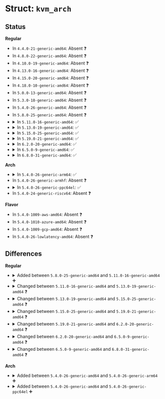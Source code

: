 # Struct: <code>kvm_arch</code>

## Status
<b>Regular</b>
<ul>
<li>
In <code>4.4.0-21-generic-amd64</code>: Absent ❓
</li>
<li>
In <code>4.8.0-22-generic-amd64</code>: Absent ❓
</li>
<li>
In <code>4.10.0-19-generic-amd64</code>: Absent ❓
</li>
<li>
In <code>4.13.0-16-generic-amd64</code>: Absent ❓
</li>
<li>
In <code>4.15.0-20-generic-amd64</code>: Absent ❓
</li>
<li>
In <code>4.18.0-10-generic-amd64</code>: Absent ❓
</li>
<li>
In <code>5.0.0-13-generic-amd64</code>: Absent ❓
</li>
<li>
In <code>5.3.0-18-generic-amd64</code>: Absent ❓
</li>
<li>
In <code>5.4.0-26-generic-amd64</code>: Absent ❓
</li>
<li>
In <code>5.8.0-25-generic-amd64</code>: Absent ❓
</li>
<li>
<details>
<summary>In <code>5.11.0-16-generic-amd64</code>: ✅</summary>

```c
struct kvm_arch {
    long unsigned int n_used_mmu_pages;
    long unsigned int n_requested_mmu_pages;
    long unsigned int n_max_mmu_pages;
    unsigned int indirect_shadow_pages;
    u8 mmu_valid_gen;
    struct hlist_head[4096] mmu_page_hash;
    struct list_head active_mmu_pages;
    struct list_head zapped_obsolete_pages;
    struct list_head lpage_disallowed_mmu_pages;
    struct kvm_page_track_notifier_node mmu_sp_tracker;
    struct kvm_page_track_notifier_head track_notifier_head;
    struct list_head assigned_dev_head;
    struct iommu_domain * iommu_domain;
    bool iommu_noncoherent;
    atomic_t noncoherent_dma_count;
    atomic_t assigned_device_count;
    struct kvm_pic * vpic;
    struct kvm_ioapic * vioapic;
    struct kvm_pit * vpit;
    atomic_t vapics_in_nmi_mode;
    struct mutex apic_map_lock;
    struct kvm_apic_map * apic_map;
    atomic_t apic_map_dirty;
    bool apic_access_page_done;
    long unsigned int apicv_inhibit_reasons;
    gpa_t wall_clock;
    bool mwait_in_guest;
    bool hlt_in_guest;
    bool pause_in_guest;
    bool cstate_in_guest;
    long unsigned int irq_sources_bitmap;
    s64 kvmclock_offset;
    raw_spinlock_t tsc_write_lock;
    u64 last_tsc_nsec;
    u64 last_tsc_write;
    u32 last_tsc_khz;
    u64 cur_tsc_nsec;
    u64 cur_tsc_write;
    u64 cur_tsc_offset;
    u64 cur_tsc_generation;
    int nr_vcpus_matched_tsc;
    spinlock_t pvclock_gtod_sync_lock;
    bool use_master_clock;
    u64 master_kernel_ns;
    u64 master_cycle_now;
    struct delayed_work kvmclock_update_work;
    struct delayed_work kvmclock_sync_work;
    struct kvm_xen_hvm_config xen_hvm_config;
    struct hlist_head mask_notifier_list;
    struct kvm_hv hyperv;
    bool backwards_tsc_observed;
    bool boot_vcpu_runs_old_kvmclock;
    u32 bsp_vcpu_id;
    u64 disabled_quirks;
    enum kvm_irqchip_mode irqchip_mode;
    u8 nr_reserved_ioapic_pins;
    bool disabled_lapic_found;
    bool x2apic_format;
    bool x2apic_broadcast_quirk_disabled;
    bool guest_can_read_msr_platform_info;
    bool exception_payload_enabled;
    bool bus_lock_detection_enabled;
    u32 user_space_msr_mask;
    struct kvm_x86_msr_filter * msr_filter;
    struct kvm_pmu_event_filter * pmu_event_filter;
    struct task_struct * nx_lpage_recovery_thread;
    bool tdp_mmu_enabled;
    struct list_head tdp_mmu_roots;
    struct list_head tdp_mmu_pages;
}
```
</details>
</li>
<li>
<details>
<summary>In <code>5.13.0-19-generic-amd64</code>: ✅</summary>

```c
struct kvm_arch {
    long unsigned int n_used_mmu_pages;
    long unsigned int n_requested_mmu_pages;
    long unsigned int n_max_mmu_pages;
    unsigned int indirect_shadow_pages;
    u8 mmu_valid_gen;
    struct hlist_head[4096] mmu_page_hash;
    struct list_head active_mmu_pages;
    struct list_head zapped_obsolete_pages;
    struct list_head lpage_disallowed_mmu_pages;
    struct kvm_page_track_notifier_node mmu_sp_tracker;
    struct kvm_page_track_notifier_head track_notifier_head;
    spinlock_t mmu_unsync_pages_lock;
    struct list_head assigned_dev_head;
    struct iommu_domain * iommu_domain;
    bool iommu_noncoherent;
    atomic_t noncoherent_dma_count;
    atomic_t assigned_device_count;
    struct kvm_pic * vpic;
    struct kvm_ioapic * vioapic;
    struct kvm_pit * vpit;
    atomic_t vapics_in_nmi_mode;
    struct mutex apic_map_lock;
    struct kvm_apic_map * apic_map;
    atomic_t apic_map_dirty;
    bool apic_access_page_done;
    long unsigned int apicv_inhibit_reasons;
    gpa_t wall_clock;
    bool mwait_in_guest;
    bool hlt_in_guest;
    bool pause_in_guest;
    bool cstate_in_guest;
    long unsigned int irq_sources_bitmap;
    s64 kvmclock_offset;
    raw_spinlock_t tsc_write_lock;
    u64 last_tsc_nsec;
    u64 last_tsc_write;
    u32 last_tsc_khz;
    u64 cur_tsc_nsec;
    u64 cur_tsc_write;
    u64 cur_tsc_offset;
    u64 cur_tsc_generation;
    int nr_vcpus_matched_tsc;
    spinlock_t pvclock_gtod_sync_lock;
    bool use_master_clock;
    u64 master_kernel_ns;
    u64 master_cycle_now;
    struct delayed_work kvmclock_update_work;
    struct delayed_work kvmclock_sync_work;
    struct kvm_xen_hvm_config xen_hvm_config;
    struct hlist_head mask_notifier_list;
    struct kvm_hv hyperv;
    struct kvm_xen xen;
    bool backwards_tsc_observed;
    bool boot_vcpu_runs_old_kvmclock;
    u32 bsp_vcpu_id;
    u64 disabled_quirks;
    int cpu_dirty_logging_count;
    enum kvm_irqchip_mode irqchip_mode;
    u8 nr_reserved_ioapic_pins;
    bool disabled_lapic_found;
    bool x2apic_format;
    bool x2apic_broadcast_quirk_disabled;
    bool guest_can_read_msr_platform_info;
    bool exception_payload_enabled;
    bool bus_lock_detection_enabled;
    u32 user_space_msr_mask;
    struct kvm_x86_msr_filter * msr_filter;
    bool sgx_provisioning_allowed;
    struct kvm_pmu_event_filter * pmu_event_filter;
    struct task_struct * nx_lpage_recovery_thread;
    bool tdp_mmu_enabled;
    struct list_head tdp_mmu_roots;
    struct list_head tdp_mmu_pages;
    spinlock_t tdp_mmu_pages_lock;
}
```
</details>
</li>
<li>
<details>
<summary>In <code>5.15.0-25-generic-amd64</code>: ✅</summary>

```c
struct kvm_arch {
    long unsigned int n_used_mmu_pages;
    long unsigned int n_requested_mmu_pages;
    long unsigned int n_max_mmu_pages;
    unsigned int indirect_shadow_pages;
    u8 mmu_valid_gen;
    struct hlist_head[4096] mmu_page_hash;
    struct list_head active_mmu_pages;
    struct list_head zapped_obsolete_pages;
    struct list_head lpage_disallowed_mmu_pages;
    struct kvm_page_track_notifier_node mmu_sp_tracker;
    struct kvm_page_track_notifier_head track_notifier_head;
    spinlock_t mmu_unsync_pages_lock;
    struct list_head assigned_dev_head;
    struct iommu_domain * iommu_domain;
    bool iommu_noncoherent;
    atomic_t noncoherent_dma_count;
    atomic_t assigned_device_count;
    struct kvm_pic * vpic;
    struct kvm_ioapic * vioapic;
    struct kvm_pit * vpit;
    atomic_t vapics_in_nmi_mode;
    struct mutex apic_map_lock;
    struct kvm_apic_map * apic_map;
    atomic_t apic_map_dirty;
    struct mutex apicv_update_lock;
    bool apic_access_memslot_enabled;
    long unsigned int apicv_inhibit_reasons;
    gpa_t wall_clock;
    bool mwait_in_guest;
    bool hlt_in_guest;
    bool pause_in_guest;
    bool cstate_in_guest;
    long unsigned int irq_sources_bitmap;
    s64 kvmclock_offset;
    raw_spinlock_t tsc_write_lock;
    u64 last_tsc_nsec;
    u64 last_tsc_write;
    u32 last_tsc_khz;
    u64 cur_tsc_nsec;
    u64 cur_tsc_write;
    u64 cur_tsc_offset;
    u64 cur_tsc_generation;
    int nr_vcpus_matched_tsc;
    raw_spinlock_t pvclock_gtod_sync_lock;
    bool use_master_clock;
    u64 master_kernel_ns;
    u64 master_cycle_now;
    struct delayed_work kvmclock_update_work;
    struct delayed_work kvmclock_sync_work;
    struct kvm_xen_hvm_config xen_hvm_config;
    struct hlist_head mask_notifier_list;
    struct kvm_hv hyperv;
    struct kvm_xen xen;
    bool backwards_tsc_observed;
    bool boot_vcpu_runs_old_kvmclock;
    u32 bsp_vcpu_id;
    u64 disabled_quirks;
    int cpu_dirty_logging_count;
    enum kvm_irqchip_mode irqchip_mode;
    u8 nr_reserved_ioapic_pins;
    bool disabled_lapic_found;
    bool x2apic_format;
    bool x2apic_broadcast_quirk_disabled;
    bool guest_can_read_msr_platform_info;
    bool exception_payload_enabled;
    bool bus_lock_detection_enabled;
    bool exit_on_emulation_error;
    u32 user_space_msr_mask;
    struct kvm_x86_msr_filter * msr_filter;
    u32 hypercall_exit_enabled;
    bool sgx_provisioning_allowed;
    struct kvm_pmu_event_filter * pmu_event_filter;
    struct task_struct * nx_lpage_recovery_thread;
    bool tdp_mmu_enabled;
    struct list_head tdp_mmu_roots;
    struct list_head tdp_mmu_pages;
    spinlock_t tdp_mmu_pages_lock;
    bool memslots_have_rmaps;
    hpa_t hv_root_tdp;
    spinlock_t hv_root_tdp_lock;
}
```
</details>
</li>
<li>
<details>
<summary>In <code>5.19.0-21-generic-amd64</code>: ✅</summary>

```c
struct kvm_arch {
    long unsigned int n_used_mmu_pages;
    long unsigned int n_requested_mmu_pages;
    long unsigned int n_max_mmu_pages;
    unsigned int indirect_shadow_pages;
    u8 mmu_valid_gen;
    struct hlist_head[4096] mmu_page_hash;
    struct list_head active_mmu_pages;
    struct list_head zapped_obsolete_pages;
    struct list_head lpage_disallowed_mmu_pages;
    struct kvm_page_track_notifier_node mmu_sp_tracker;
    struct kvm_page_track_notifier_head track_notifier_head;
    spinlock_t mmu_unsync_pages_lock;
    struct list_head assigned_dev_head;
    struct iommu_domain * iommu_domain;
    bool iommu_noncoherent;
    atomic_t noncoherent_dma_count;
    atomic_t assigned_device_count;
    struct kvm_pic * vpic;
    struct kvm_ioapic * vioapic;
    struct kvm_pit * vpit;
    atomic_t vapics_in_nmi_mode;
    struct mutex apic_map_lock;
    struct kvm_apic_map * apic_map;
    atomic_t apic_map_dirty;
    struct rw_semaphore apicv_update_lock;
    bool apic_access_memslot_enabled;
    long unsigned int apicv_inhibit_reasons;
    gpa_t wall_clock;
    bool mwait_in_guest;
    bool hlt_in_guest;
    bool pause_in_guest;
    bool cstate_in_guest;
    long unsigned int irq_sources_bitmap;
    s64 kvmclock_offset;
    raw_spinlock_t tsc_write_lock;
    u64 last_tsc_nsec;
    u64 last_tsc_write;
    u32 last_tsc_khz;
    u64 last_tsc_offset;
    u64 cur_tsc_nsec;
    u64 cur_tsc_write;
    u64 cur_tsc_offset;
    u64 cur_tsc_generation;
    int nr_vcpus_matched_tsc;
    u32 default_tsc_khz;
    seqcount_raw_spinlock_t pvclock_sc;
    bool use_master_clock;
    u64 master_kernel_ns;
    u64 master_cycle_now;
    struct delayed_work kvmclock_update_work;
    struct delayed_work kvmclock_sync_work;
    struct kvm_xen_hvm_config xen_hvm_config;
    struct hlist_head mask_notifier_list;
    struct kvm_hv hyperv;
    struct kvm_xen xen;
    bool backwards_tsc_observed;
    bool boot_vcpu_runs_old_kvmclock;
    u32 bsp_vcpu_id;
    u64 disabled_quirks;
    int cpu_dirty_logging_count;
    enum kvm_irqchip_mode irqchip_mode;
    u8 nr_reserved_ioapic_pins;
    bool disabled_lapic_found;
    bool x2apic_format;
    bool x2apic_broadcast_quirk_disabled;
    bool guest_can_read_msr_platform_info;
    bool exception_payload_enabled;
    bool bus_lock_detection_enabled;
    bool enable_pmu;
    bool exit_on_emulation_error;
    u32 user_space_msr_mask;
    struct kvm_x86_msr_filter * msr_filter;
    u32 hypercall_exit_enabled;
    bool sgx_provisioning_allowed;
    struct kvm_pmu_event_filter * pmu_event_filter;
    struct task_struct * nx_lpage_recovery_thread;
    bool tdp_mmu_enabled;
    struct list_head tdp_mmu_roots;
    struct list_head tdp_mmu_pages;
    spinlock_t tdp_mmu_pages_lock;
    struct workqueue_struct * tdp_mmu_zap_wq;
    bool shadow_root_allocated;
    hpa_t hv_root_tdp;
    spinlock_t hv_root_tdp_lock;
}
```
</details>
</li>
<li>
<details>
<summary>In <code>6.2.0-20-generic-amd64</code>: ✅</summary>

```c
struct kvm_arch {
    long unsigned int n_used_mmu_pages;
    long unsigned int n_requested_mmu_pages;
    long unsigned int n_max_mmu_pages;
    unsigned int indirect_shadow_pages;
    u8 mmu_valid_gen;
    struct hlist_head[4096] mmu_page_hash;
    struct list_head active_mmu_pages;
    struct list_head zapped_obsolete_pages;
    struct list_head possible_nx_huge_pages;
    struct kvm_page_track_notifier_node mmu_sp_tracker;
    struct kvm_page_track_notifier_head track_notifier_head;
    spinlock_t mmu_unsync_pages_lock;
    struct list_head assigned_dev_head;
    struct iommu_domain * iommu_domain;
    bool iommu_noncoherent;
    atomic_t noncoherent_dma_count;
    atomic_t assigned_device_count;
    struct kvm_pic * vpic;
    struct kvm_ioapic * vioapic;
    struct kvm_pit * vpit;
    atomic_t vapics_in_nmi_mode;
    struct mutex apic_map_lock;
    struct kvm_apic_map * apic_map;
    atomic_t apic_map_dirty;
    struct rw_semaphore apicv_update_lock;
    bool apic_access_memslot_enabled;
    long unsigned int apicv_inhibit_reasons;
    gpa_t wall_clock;
    bool mwait_in_guest;
    bool hlt_in_guest;
    bool pause_in_guest;
    bool cstate_in_guest;
    long unsigned int irq_sources_bitmap;
    s64 kvmclock_offset;
    raw_spinlock_t tsc_write_lock;
    u64 last_tsc_nsec;
    u64 last_tsc_write;
    u32 last_tsc_khz;
    u64 last_tsc_offset;
    u64 cur_tsc_nsec;
    u64 cur_tsc_write;
    u64 cur_tsc_offset;
    u64 cur_tsc_generation;
    int nr_vcpus_matched_tsc;
    u32 default_tsc_khz;
    seqcount_raw_spinlock_t pvclock_sc;
    bool use_master_clock;
    u64 master_kernel_ns;
    u64 master_cycle_now;
    struct delayed_work kvmclock_update_work;
    struct delayed_work kvmclock_sync_work;
    struct kvm_xen_hvm_config xen_hvm_config;
    struct hlist_head mask_notifier_list;
    struct kvm_hv hyperv;
    struct kvm_xen xen;
    bool backwards_tsc_observed;
    bool boot_vcpu_runs_old_kvmclock;
    u32 bsp_vcpu_id;
    u64 disabled_quirks;
    int cpu_dirty_logging_count;
    enum kvm_irqchip_mode irqchip_mode;
    u8 nr_reserved_ioapic_pins;
    bool disabled_lapic_found;
    bool x2apic_format;
    bool x2apic_broadcast_quirk_disabled;
    bool guest_can_read_msr_platform_info;
    bool exception_payload_enabled;
    bool triple_fault_event;
    bool bus_lock_detection_enabled;
    bool enable_pmu;
    u32 notify_window;
    u32 notify_vmexit_flags;
    bool exit_on_emulation_error;
    u32 user_space_msr_mask;
    struct kvm_x86_msr_filter * msr_filter;
    u32 hypercall_exit_enabled;
    bool sgx_provisioning_allowed;
    struct kvm_pmu_event_filter * pmu_event_filter;
    struct task_struct * nx_huge_page_recovery_thread;
    bool tdp_mmu_enabled;
    atomic64_t tdp_mmu_pages;
    struct list_head tdp_mmu_roots;
    spinlock_t tdp_mmu_pages_lock;
    struct workqueue_struct * tdp_mmu_zap_wq;
    bool shadow_root_allocated;
    hpa_t hv_root_tdp;
    spinlock_t hv_root_tdp_lock;
    u32 max_vcpu_ids;
    bool disable_nx_huge_pages;
    struct kvm_mmu_memory_cache split_shadow_page_cache;
    struct kvm_mmu_memory_cache split_page_header_cache;
    struct kvm_mmu_memory_cache split_desc_cache;
}
```
</details>
</li>
<li>
<details>
<summary>In <code>6.5.0-9-generic-amd64</code>: ✅</summary>

```c
struct kvm_arch {
    long unsigned int n_used_mmu_pages;
    long unsigned int n_requested_mmu_pages;
    long unsigned int n_max_mmu_pages;
    unsigned int indirect_shadow_pages;
    u8 mmu_valid_gen;
    struct hlist_head[4096] mmu_page_hash;
    struct list_head active_mmu_pages;
    struct list_head zapped_obsolete_pages;
    struct list_head possible_nx_huge_pages;
    struct kvm_page_track_notifier_node mmu_sp_tracker;
    struct kvm_page_track_notifier_head track_notifier_head;
    spinlock_t mmu_unsync_pages_lock;
    struct list_head assigned_dev_head;
    struct iommu_domain * iommu_domain;
    bool iommu_noncoherent;
    atomic_t noncoherent_dma_count;
    atomic_t assigned_device_count;
    struct kvm_pic * vpic;
    struct kvm_ioapic * vioapic;
    struct kvm_pit * vpit;
    atomic_t vapics_in_nmi_mode;
    struct mutex apic_map_lock;
    struct kvm_apic_map * apic_map;
    atomic_t apic_map_dirty;
    bool apic_access_memslot_enabled;
    bool apic_access_memslot_inhibited;
    struct rw_semaphore apicv_update_lock;
    long unsigned int apicv_inhibit_reasons;
    gpa_t wall_clock;
    bool mwait_in_guest;
    bool hlt_in_guest;
    bool pause_in_guest;
    bool cstate_in_guest;
    long unsigned int irq_sources_bitmap;
    s64 kvmclock_offset;
    raw_spinlock_t tsc_write_lock;
    u64 last_tsc_nsec;
    u64 last_tsc_write;
    u32 last_tsc_khz;
    u64 last_tsc_offset;
    u64 cur_tsc_nsec;
    u64 cur_tsc_write;
    u64 cur_tsc_offset;
    u64 cur_tsc_generation;
    int nr_vcpus_matched_tsc;
    u32 default_tsc_khz;
    seqcount_raw_spinlock_t pvclock_sc;
    bool use_master_clock;
    u64 master_kernel_ns;
    u64 master_cycle_now;
    struct delayed_work kvmclock_update_work;
    struct delayed_work kvmclock_sync_work;
    struct kvm_xen_hvm_config xen_hvm_config;
    struct hlist_head mask_notifier_list;
    struct kvm_hv hyperv;
    struct kvm_xen xen;
    bool backwards_tsc_observed;
    bool boot_vcpu_runs_old_kvmclock;
    u32 bsp_vcpu_id;
    u64 disabled_quirks;
    enum kvm_irqchip_mode irqchip_mode;
    u8 nr_reserved_ioapic_pins;
    bool disabled_lapic_found;
    bool x2apic_format;
    bool x2apic_broadcast_quirk_disabled;
    bool guest_can_read_msr_platform_info;
    bool exception_payload_enabled;
    bool triple_fault_event;
    bool bus_lock_detection_enabled;
    bool enable_pmu;
    u32 notify_window;
    u32 notify_vmexit_flags;
    bool exit_on_emulation_error;
    u32 user_space_msr_mask;
    struct kvm_x86_msr_filter * msr_filter;
    u32 hypercall_exit_enabled;
    bool sgx_provisioning_allowed;
    struct kvm_x86_pmu_event_filter * pmu_event_filter;
    struct task_struct * nx_huge_page_recovery_thread;
    atomic64_t tdp_mmu_pages;
    struct list_head tdp_mmu_roots;
    spinlock_t tdp_mmu_pages_lock;
    struct workqueue_struct * tdp_mmu_zap_wq;
    bool shadow_root_allocated;
    hpa_t hv_root_tdp;
    spinlock_t hv_root_tdp_lock;
    u32 max_vcpu_ids;
    bool disable_nx_huge_pages;
    struct kvm_mmu_memory_cache split_shadow_page_cache;
    struct kvm_mmu_memory_cache split_page_header_cache;
    struct kvm_mmu_memory_cache split_desc_cache;
}
```
</details>
</li>
<li>
<details>
<summary>In <code>6.8.0-31-generic-amd64</code>: ✅</summary>

```c
struct kvm_arch {
    long unsigned int vm_type;
    long unsigned int n_used_mmu_pages;
    long unsigned int n_requested_mmu_pages;
    long unsigned int n_max_mmu_pages;
    unsigned int indirect_shadow_pages;
    u8 mmu_valid_gen;
    struct hlist_head[4096] mmu_page_hash;
    struct list_head active_mmu_pages;
    struct list_head zapped_obsolete_pages;
    struct list_head possible_nx_huge_pages;
    struct kvm_page_track_notifier_head track_notifier_head;
    spinlock_t mmu_unsync_pages_lock;
    struct iommu_domain * iommu_domain;
    bool iommu_noncoherent;
    atomic_t noncoherent_dma_count;
    atomic_t assigned_device_count;
    struct kvm_pic * vpic;
    struct kvm_ioapic * vioapic;
    struct kvm_pit * vpit;
    atomic_t vapics_in_nmi_mode;
    struct mutex apic_map_lock;
    struct kvm_apic_map * apic_map;
    atomic_t apic_map_dirty;
    bool apic_access_memslot_enabled;
    bool apic_access_memslot_inhibited;
    struct rw_semaphore apicv_update_lock;
    long unsigned int apicv_inhibit_reasons;
    gpa_t wall_clock;
    bool mwait_in_guest;
    bool hlt_in_guest;
    bool pause_in_guest;
    bool cstate_in_guest;
    long unsigned int irq_sources_bitmap;
    s64 kvmclock_offset;
    raw_spinlock_t tsc_write_lock;
    u64 last_tsc_nsec;
    u64 last_tsc_write;
    u32 last_tsc_khz;
    u64 last_tsc_offset;
    u64 cur_tsc_nsec;
    u64 cur_tsc_write;
    u64 cur_tsc_offset;
    u64 cur_tsc_generation;
    int nr_vcpus_matched_tsc;
    u32 default_tsc_khz;
    bool user_set_tsc;
    seqcount_raw_spinlock_t pvclock_sc;
    bool use_master_clock;
    u64 master_kernel_ns;
    u64 master_cycle_now;
    struct delayed_work kvmclock_update_work;
    struct delayed_work kvmclock_sync_work;
    struct kvm_xen_hvm_config xen_hvm_config;
    struct hlist_head mask_notifier_list;
    struct kvm_hv hyperv;
    struct kvm_xen xen;
    bool backwards_tsc_observed;
    bool boot_vcpu_runs_old_kvmclock;
    u32 bsp_vcpu_id;
    u64 disabled_quirks;
    enum kvm_irqchip_mode irqchip_mode;
    u8 nr_reserved_ioapic_pins;
    bool disabled_lapic_found;
    bool x2apic_format;
    bool x2apic_broadcast_quirk_disabled;
    bool guest_can_read_msr_platform_info;
    bool exception_payload_enabled;
    bool triple_fault_event;
    bool bus_lock_detection_enabled;
    bool enable_pmu;
    u32 notify_window;
    u32 notify_vmexit_flags;
    bool exit_on_emulation_error;
    u32 user_space_msr_mask;
    struct kvm_x86_msr_filter * msr_filter;
    u32 hypercall_exit_enabled;
    bool sgx_provisioning_allowed;
    struct kvm_x86_pmu_event_filter * pmu_event_filter;
    struct task_struct * nx_huge_page_recovery_thread;
    atomic64_t tdp_mmu_pages;
    struct list_head tdp_mmu_roots;
    spinlock_t tdp_mmu_pages_lock;
    bool shadow_root_allocated;
    hpa_t hv_root_tdp;
    spinlock_t hv_root_tdp_lock;
    struct hv_partition_assist_pg * hv_pa_pg;
    u32 max_vcpu_ids;
    bool disable_nx_huge_pages;
    struct kvm_mmu_memory_cache split_shadow_page_cache;
    struct kvm_mmu_memory_cache split_page_header_cache;
    struct kvm_mmu_memory_cache split_desc_cache;
}
```
</details>
</li>
</ul>
<b>Arch</b>
<ul>
<li>
<details>
<summary>In <code>5.4.0-26-generic-arm64</code>: ✅</summary>

```c
struct kvm_arch {
    struct kvm_vmid vmid;
    pgd_t * pgd;
    phys_addr_t pgd_phys;
    u64 vtcr;
    int * last_vcpu_ran;
    int max_vcpus;
    struct vgic_dist vgic;
    u32 psci_version;
}
```
</details>
</li>
<li>
In <code>5.4.0-26-generic-armhf</code>: Absent ❓
</li>
<li>
<details>
<summary>In <code>5.4.0-26-generic-ppc64el</code>: ✅</summary>

```c
struct kvm_arch {
    unsigned int lpid;
    unsigned int smt_mode;
    unsigned int emul_smt_mode;
    unsigned int tlb_sets;
    struct kvm_hpt_info hpt;
    atomic64_t mmio_update;
    unsigned int host_lpid;
    long unsigned int host_lpcr;
    long unsigned int sdr1;
    long unsigned int host_sdr1;
    long unsigned int lpcr;
    long unsigned int vrma_slb_v;
    int mmu_ready;
    atomic_t vcpus_running;
    u32 online_vcores;
    atomic_t hpte_mod_interest;
    cpumask_t need_tlb_flush;
    cpumask_t cpu_in_guest;
    u8 radix;
    u8 fwnmi_enabled;
    u8 secure_guest;
    bool threads_indep;
    bool nested_enable;
    pgd_t * pgtable;
    u64 process_table;
    struct dentry * debugfs_dir;
    struct dentry * htab_dentry;
    struct dentry * radix_dentry;
    struct kvm_resize_hpt * resize_hpt;
    struct mutex hpt_mutex;
    struct list_head spapr_tce_tables;
    struct list_head rtas_tokens;
    struct mutex rtas_token_lock;
    long unsigned int[5] enabled_hcalls;
    struct kvmppc_xics * xics;
    struct kvmppc_xive * xive;
    struct (anon) xive_devices;
    struct kvmppc_passthru_irqmap * pimap;
    struct kvmppc_ops * kvm_ops;
    struct mutex mmu_setup_lock;
    u64 l1_ptcr;
    int max_nested_lpid;
    struct kvm_nested_guest *[1024] nested_guests;
    struct kvmppc_vcore *[2048] vcores;
}
```
</details>
</li>
<li>
In <code>5.4.0-24-generic-riscv64</code>: Absent ❓
</li>
</ul>
<b>Flavor</b>
<ul>
<li>
In <code>5.4.0-1009-aws-amd64</code>: Absent ❓
</li>
<li>
In <code>5.4.0-1010-azure-amd64</code>: Absent ❓
</li>
<li>
In <code>5.4.0-1009-gcp-amd64</code>: Absent ❓
</li>
<li>
In <code>5.4.0-26-lowlatency-amd64</code>: Absent ❓
</li>
</ul>

## Differences
<b>Regular</b>
<ul>
<li>
<details>
<summary>Added between <code>5.8.0-25-generic-amd64</code> and <code>5.11.0-16-generic-amd64</code> ➕</summary>

```c
struct kvm_arch {
    long unsigned int n_used_mmu_pages;
    long unsigned int n_requested_mmu_pages;
    long unsigned int n_max_mmu_pages;
    unsigned int indirect_shadow_pages;
    u8 mmu_valid_gen;
    struct hlist_head[4096] mmu_page_hash;
    struct list_head active_mmu_pages;
    struct list_head zapped_obsolete_pages;
    struct list_head lpage_disallowed_mmu_pages;
    struct kvm_page_track_notifier_node mmu_sp_tracker;
    struct kvm_page_track_notifier_head track_notifier_head;
    struct list_head assigned_dev_head;
    struct iommu_domain * iommu_domain;
    bool iommu_noncoherent;
    atomic_t noncoherent_dma_count;
    atomic_t assigned_device_count;
    struct kvm_pic * vpic;
    struct kvm_ioapic * vioapic;
    struct kvm_pit * vpit;
    atomic_t vapics_in_nmi_mode;
    struct mutex apic_map_lock;
    struct kvm_apic_map * apic_map;
    atomic_t apic_map_dirty;
    bool apic_access_page_done;
    long unsigned int apicv_inhibit_reasons;
    gpa_t wall_clock;
    bool mwait_in_guest;
    bool hlt_in_guest;
    bool pause_in_guest;
    bool cstate_in_guest;
    long unsigned int irq_sources_bitmap;
    s64 kvmclock_offset;
    raw_spinlock_t tsc_write_lock;
    u64 last_tsc_nsec;
    u64 last_tsc_write;
    u32 last_tsc_khz;
    u64 cur_tsc_nsec;
    u64 cur_tsc_write;
    u64 cur_tsc_offset;
    u64 cur_tsc_generation;
    int nr_vcpus_matched_tsc;
    spinlock_t pvclock_gtod_sync_lock;
    bool use_master_clock;
    u64 master_kernel_ns;
    u64 master_cycle_now;
    struct delayed_work kvmclock_update_work;
    struct delayed_work kvmclock_sync_work;
    struct kvm_xen_hvm_config xen_hvm_config;
    struct hlist_head mask_notifier_list;
    struct kvm_hv hyperv;
    bool backwards_tsc_observed;
    bool boot_vcpu_runs_old_kvmclock;
    u32 bsp_vcpu_id;
    u64 disabled_quirks;
    enum kvm_irqchip_mode irqchip_mode;
    u8 nr_reserved_ioapic_pins;
    bool disabled_lapic_found;
    bool x2apic_format;
    bool x2apic_broadcast_quirk_disabled;
    bool guest_can_read_msr_platform_info;
    bool exception_payload_enabled;
    bool bus_lock_detection_enabled;
    u32 user_space_msr_mask;
    struct kvm_x86_msr_filter * msr_filter;
    struct kvm_pmu_event_filter * pmu_event_filter;
    struct task_struct * nx_lpage_recovery_thread;
    bool tdp_mmu_enabled;
    struct list_head tdp_mmu_roots;
    struct list_head tdp_mmu_pages;
}
```
</details>
</li>
<li>
<details>
<summary>Changed between <code>5.11.0-16-generic-amd64</code> and <code>5.13.0-19-generic-amd64</code> ❓</summary>
<ul>
<li>
<b>Field added. </b>
<code>spinlock_t mmu_unsync_pages_lock</code>
</li>
<li>
<b>Field added. </b>
<code>struct kvm_xen xen</code>
</li>
<li>
<b>Field added. </b>
<code>int cpu_dirty_logging_count</code>
</li>
<li>
<b>Field added. </b>
<code>bool sgx_provisioning_allowed</code>
</li>
<li>
<b>Field added. </b>
<code>spinlock_t tdp_mmu_pages_lock</code>
</li>
</ul>
</details>
</li>
<li>
<details>
<summary>Changed between <code>5.13.0-19-generic-amd64</code> and <code>5.15.0-25-generic-amd64</code> ❓</summary>
<ul>
<li>
<b>Field added. </b>
<code>struct mutex apicv_update_lock</code>
</li>
<li>
<b>Field added. </b>
<code>bool apic_access_memslot_enabled</code>
</li>
<li>
<b>Field added. </b>
<code>bool exit_on_emulation_error</code>
</li>
<li>
<b>Field added. </b>
<code>u32 hypercall_exit_enabled</code>
</li>
<li>
<b>Field added. </b>
<code>bool memslots_have_rmaps</code>
</li>
<li>
<b>Field added. </b>
<code>hpa_t hv_root_tdp</code>
</li>
<li>
<b>Field added. </b>
<code>spinlock_t hv_root_tdp_lock</code>
</li>
<li>
<b>Field removed. </b>
<code>bool apic_access_page_done</code>
</li>
<li>
<b>Field type changed. </b>
<code>spinlock_t pvclock_gtod_sync_lock</code> ➡️ <code>raw_spinlock_t pvclock_gtod_sync_lock</code>
</li>
</ul>
</details>
</li>
<li>
<details>
<summary>Changed between <code>5.15.0-25-generic-amd64</code> and <code>5.19.0-21-generic-amd64</code> ❓</summary>
<ul>
<li>
<b>Field added. </b>
<code>u64 last_tsc_offset</code>
</li>
<li>
<b>Field added. </b>
<code>u32 default_tsc_khz</code>
</li>
<li>
<b>Field added. </b>
<code>seqcount_raw_spinlock_t pvclock_sc</code>
</li>
<li>
<b>Field added. </b>
<code>bool enable_pmu</code>
</li>
<li>
<b>Field added. </b>
<code>struct workqueue_struct * tdp_mmu_zap_wq</code>
</li>
<li>
<b>Field added. </b>
<code>bool shadow_root_allocated</code>
</li>
<li>
<b>Field removed. </b>
<code>raw_spinlock_t pvclock_gtod_sync_lock</code>
</li>
<li>
<b>Field removed. </b>
<code>bool memslots_have_rmaps</code>
</li>
<li>
<b>Field type changed. </b>
<code>struct mutex apicv_update_lock</code> ➡️ <code>struct rw_semaphore apicv_update_lock</code>
</li>
</ul>
</details>
</li>
<li>
<details>
<summary>Changed between <code>5.19.0-21-generic-amd64</code> and <code>6.2.0-20-generic-amd64</code> ❓</summary>
<ul>
<li>
<b>Field added. </b>
<code>struct list_head possible_nx_huge_pages</code>
</li>
<li>
<b>Field added. </b>
<code>bool triple_fault_event</code>
</li>
<li>
<b>Field added. </b>
<code>u32 notify_window</code>
</li>
<li>
<b>Field added. </b>
<code>u32 notify_vmexit_flags</code>
</li>
<li>
<b>Field added. </b>
<code>struct task_struct * nx_huge_page_recovery_thread</code>
</li>
<li>
<b>Field added. </b>
<code>u32 max_vcpu_ids</code>
</li>
<li>
<b>Field added. </b>
<code>bool disable_nx_huge_pages</code>
</li>
<li>
<b>Field added. </b>
<code>struct kvm_mmu_memory_cache split_shadow_page_cache</code>
</li>
<li>
<b>Field added. </b>
<code>struct kvm_mmu_memory_cache split_page_header_cache</code>
</li>
<li>
<b>Field added. </b>
<code>struct kvm_mmu_memory_cache split_desc_cache</code>
</li>
<li>
<b>Field removed. </b>
<code>struct list_head lpage_disallowed_mmu_pages</code>
</li>
<li>
<b>Field removed. </b>
<code>struct task_struct * nx_lpage_recovery_thread</code>
</li>
<li>
<b>Field type changed. </b>
<code>struct list_head tdp_mmu_pages</code> ➡️ <code>atomic64_t tdp_mmu_pages</code>
</li>
</ul>
</details>
</li>
<li>
<details>
<summary>Changed between <code>6.2.0-20-generic-amd64</code> and <code>6.5.0-9-generic-amd64</code> ❓</summary>
<ul>
<li>
<b>Field added. </b>
<code>bool apic_access_memslot_inhibited</code>
</li>
<li>
<b>Field removed. </b>
<code>int cpu_dirty_logging_count</code>
</li>
<li>
<b>Field removed. </b>
<code>bool tdp_mmu_enabled</code>
</li>
<li>
<b>Field type changed. </b>
<code>struct kvm_pmu_event_filter * pmu_event_filter</code> ➡️ <code>struct kvm_x86_pmu_event_filter * pmu_event_filter</code>
</li>
</ul>
</details>
</li>
<li>
<details>
<summary>Changed between <code>6.5.0-9-generic-amd64</code> and <code>6.8.0-31-generic-amd64</code> ❓</summary>
<ul>
<li>
<b>Field added. </b>
<code>long unsigned int vm_type</code>
</li>
<li>
<b>Field added. </b>
<code>bool user_set_tsc</code>
</li>
<li>
<b>Field added. </b>
<code>struct hv_partition_assist_pg * hv_pa_pg</code>
</li>
<li>
<b>Field removed. </b>
<code>struct kvm_page_track_notifier_node mmu_sp_tracker</code>
</li>
<li>
<b>Field removed. </b>
<code>struct list_head assigned_dev_head</code>
</li>
<li>
<b>Field removed. </b>
<code>struct workqueue_struct * tdp_mmu_zap_wq</code>
</li>
</ul>
</details>
</li>
</ul>
<b>Arch</b>
<ul>
<li>
<details>
<summary>Added between <code>5.4.0-26-generic-amd64</code> and <code>5.4.0-26-generic-arm64</code> ➕</summary>

```c
struct kvm_arch {
    struct kvm_vmid vmid;
    pgd_t * pgd;
    phys_addr_t pgd_phys;
    u64 vtcr;
    int * last_vcpu_ran;
    int max_vcpus;
    struct vgic_dist vgic;
    u32 psci_version;
}
```
</details>
</li>
<li>
<details>
<summary>Added between <code>5.4.0-26-generic-amd64</code> and <code>5.4.0-26-generic-ppc64el</code> ➕</summary>

```c
struct kvm_arch {
    unsigned int lpid;
    unsigned int smt_mode;
    unsigned int emul_smt_mode;
    unsigned int tlb_sets;
    struct kvm_hpt_info hpt;
    atomic64_t mmio_update;
    unsigned int host_lpid;
    long unsigned int host_lpcr;
    long unsigned int sdr1;
    long unsigned int host_sdr1;
    long unsigned int lpcr;
    long unsigned int vrma_slb_v;
    int mmu_ready;
    atomic_t vcpus_running;
    u32 online_vcores;
    atomic_t hpte_mod_interest;
    cpumask_t need_tlb_flush;
    cpumask_t cpu_in_guest;
    u8 radix;
    u8 fwnmi_enabled;
    u8 secure_guest;
    bool threads_indep;
    bool nested_enable;
    pgd_t * pgtable;
    u64 process_table;
    struct dentry * debugfs_dir;
    struct dentry * htab_dentry;
    struct dentry * radix_dentry;
    struct kvm_resize_hpt * resize_hpt;
    struct mutex hpt_mutex;
    struct list_head spapr_tce_tables;
    struct list_head rtas_tokens;
    struct mutex rtas_token_lock;
    long unsigned int[5] enabled_hcalls;
    struct kvmppc_xics * xics;
    struct kvmppc_xive * xive;
    struct (anon) xive_devices;
    struct kvmppc_passthru_irqmap * pimap;
    struct kvmppc_ops * kvm_ops;
    struct mutex mmu_setup_lock;
    u64 l1_ptcr;
    int max_nested_lpid;
    struct kvm_nested_guest *[1024] nested_guests;
    struct kvmppc_vcore *[2048] vcores;
}
```
</details>
</li>
</ul>
